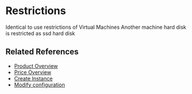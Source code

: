 # Restrictions

Identical to use restrictions of Virtual Machines
Another machine hard disk is restricted as ssd hard disk

## Related References

- [Product Overview](../Introduction/Overview.md)
- [Price Overview](../Pricing/Price-Overview.md)
- [Create Instance](../Getting-Started/Create-Instance.md)
- [Modify configuration](../Operation-Guide/Instance-Management/Modify-Instance-Spec.md)
